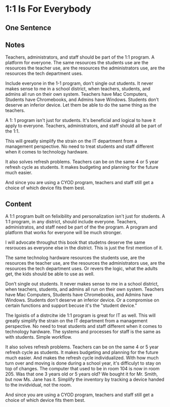 # 1:1 Is For Everybody 

## One Sentence

## Notes
Teachers, administrators, and staff should be part of the 1:1 program. A platform for everyone. The same resources the students use are the resources the teacher use, are the resources the administrators use, are the resources the tech department uses. 

Include everyone in the 1-1 program, don’t single out students. It never makes sense to me in a school district, when teachers, students, and admins all run on their own system. Teachers have Mac Computers, Students have Chromebooks, and Admins have Windows. Students don’t deserve an inferior device. Let them be able to do the same thing as the teachers.

A 1: 1 program isn't just for students. It's beneficial and logical to have it apply to everyone. Teachers, administrators, and staff should all be part of the 1:1. 

This will greatly simplify the strain on the IT department from a management perspective. No need to treat students and staff different when it comes to technology hardware.

It also solves refresh problems. Teachers can be on the same 4 or 5 year refresh cycle as students. It makes budgeting and planning for the future much easier. 

And since you are using a CYOD program, teachers and staff still get a choice of which device fits them best. 

## Content
A 1:1 program built on felixibility and personalization isn't just for students. A 1:1 program, in any district, should include everyone. Teachers, administratos, and staff need be part of the the program. A program and platform that works for everyone will be much stronger. 

I will advocate throughut this book that studetns deserve the same resrouces as everyone else in the district. This is just the first mention of it. 

The same technolog hardware resources the students use, are the resources the teacher use, are the resources the administrators use, are the resources the tech department uses. Or revers the logic, what the adults get, the kids should be able to use as well. 

Don’t single out students. It never makes sense to me in a school district, when teachers, students, and admins all run on their own system. Teachers have Mac Computers, Students have Chromebooks, and Admins have Windows. Students don’t deserve an inferior device. Or a compromise on certain functions and support becuse it's the "student device." 
 
The lgoistis of a distrcitw ide 1:1 program is great for IT as well. This will greatly simplify the strain on the IT department from a management perspective. No need to treat students and staff different when it comes to technology hardware. The systems and processes for staff is the same as with students. Simple workflow. 

It also solves refresh problems. Teachers can be on the same 4 or 5 year refresh cycle as students. It makes budgeting and planning for the future much easier. And makes the refresh cycle individualized. With how much turn over and moving is done during a school year, it's difficulyt to stay on top of changes. The computer that used to be in room 104 is now in room 205. Was that one 3 years old or 5 years old? We bought it for Mr. Smith, but now Ms. Jane has it. Simplify the inventory by tracking a device handed to the invidvidual, not the room. 

And since you are using a CYOD program, teachers and staff still get a choice of which device fits them best. 